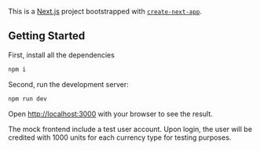 This is a [Next.js](https://nextjs.org/) project bootstrapped with [`create-next-app`](https://github.com/vercel/next.js/tree/canary/packages/create-next-app).

## Getting Started

First, install all the dependencies

```bash
npm i
````
Second, run the development server:

```bash
npm run dev
```

Open [http://localhost:3000](http://localhost:3000) with your browser to see the result.


The mock frontend include a test user account. Upon login, the user will be credited with 1000 units for each currency type for testing purposes.
